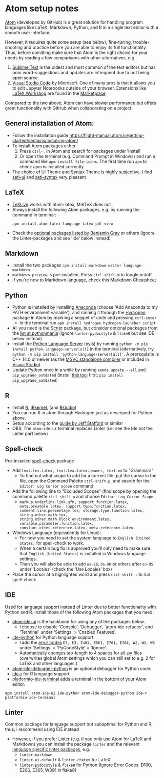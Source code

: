 # Atom setup notes
[Atom](https://atom.io/) (developed by GitHub) is a great solution for handling program languages like LaTeX, Markdown, Python, and R in a single text editor with a smooth user interface.

However, it requires quite some setup (see below), fine-tuning, trouble-shooting and practice before you are able to enjoy its full functionality. Thus, before comitting make sure that Atom is the right choice for your needs by reading a few comparisons with other alternatives, e.g.
1.   [Sublime Text](https://www.sublimetext.com/) is the oldest and most common of the text editors but has poor word-suggestions and updates are infrequent due to not being open source
2.   [Visual Studio Code](https://code.visualstudio.com) by Microsoft. One of many pros is that it allows you to edit Jupyter Notebooks outside of your browser. Extensions like [LaTeX Workshop](https://marketplace.visualstudio.com/items?itemName=James-Yu.latex-workshop) are found in the [Marketplace](https://marketplace.visualstudio.com/).

Compared to the two above, Atom can have slower performance but offers great functionality with GitHub when collaborating on a project.

## General installation of Atom:
-   Follow the installation guide <https://flight-manual.atom.io/getting-started/sections/installing-atom/>
-   To install Atom packages either
    1. Press `ctrl-,` in Atom and search for packages under 'install'
    2. Or open the terminal (e.g. Command Prompt in Windows) and run a command like `apm install file-icons`. The first time run `apm` to check apm is installed correctly
-   The choice of UI Theme and Syntax Theme is highly subjective. I find [seti-ui](https://atom.io/themes/seti-ui) and [seti-syntax](https://atom.io/themes/seti-syntax) very pleasant

## LaTeX
-   [TeXLive](https://www.tug.org/texlive/acquire-netinstall.html) works with atom-latex, MiKTeX does not
-   Always install the following Atom packages, e.g. by running the command in terminal:
    ```
    apm install atom-latex language-latex pdf-view
    ```
-   Check the [optional packages listed by Benjamin Gray](https://gist.github.com/Aerijo/5b9522530715e5be6e89fc012e9a72a8) or others (ignore the Linter-packages and see 'Ide' below instead)

## Markdown
-   Install the two packages `apm install markdown-writer language-markdown`
-   `markdown-preview` is pre-installed. Press `ctrl-shift-m` to toogle on/off
-   If you're new to Markdown language, check this [Markdown Cheatsheet](https://github.com/adam-p/markdown-here/wiki/Markdown-Cheatsheet)

## Python
-   Python is installed by installing [Anaconda](https://www.anaconda.com/distribution/#download-section) (choose 'Add Anaconda to my PATH environment variable'), and running it through the [Hydrogen](https://atom.io/packages/hydrogen) package in Atom by marking a snippet of code and pressing `ctrl-enter`
    -   In the terminal run `apm install hydrogen hydrogen-launcher script`
-   All you need is the [Script](https://atom.io/packages/script) package, but consider optional packages from the [list at pythonmania](https://www.pythonmania.net/en/2017/02/27/recommended-atom-packages) (ignore `linter-pydocstyle` & `flake8` but see IDE below instead)
-   Install the [Python Language Server](https://github.com/palantir/python-language-server#python-language-server) (pyls) by running `python -m pip install python-language-server[all]` in the terminal (alternatively, try `python -m pip install 'python-language-server[all]'`. A prerequisite is C++ 14.0 or newer (as the [MSVC standalone compiler](https://wiki.python.org/moin/WindowsCompilers) or included in [Visual Studio](https://visualstudio.microsoft.com/vs/)).
-   Update Python once in a while by running `conda update --all` and `pip_upgrade_outdated` (install [this tool](https://pypi.org/project/pip-upgrade-outdated/) first: `pip install pip_upgrade_outdated`)

## R
-   Install [R](https://cran.r-project.org/), [IRkernel](https://irkernel.github.io/installation/#binary-panel), (and [Rstudio](https://www.rstudio.com/products/rstudio/download/))
-   You can run R in atom through Hydrogen just as descriped for Python above.
-   Setup according to the [guide by Jeff Stafford](https://jstaf.github.io/2018/03/25/atom-ide.html) or similar
-   OBS: The `atom-ide-ui` terminal replaces Linter (i.e. see the Ide not the Linter part below)

## Spell-check
Pre-installed [spell-check](https://atom.io/packages/spell-check) package
-   Add `text.tex.latex, text.tex.latex.beamer, text.md` to "Grammars"
    - To find out what scope to add for a current file: put the cursor in the file, open the Command Palette `ctrl-shift-p`, and search for the `Editor: Log Cursor Scope` command.
-   Add the following line to "Excluded Scopes" (find scope by opening the command palette `ctrl-shift-p` and choose `Editor: Log Cursor Scope`:
    - `markup.underline.link.gfm, support.function.latex, meta.preamble.latex, support.type.function.latex, comment.line.percentage.tex, storage.type.function.latex, string.other.math.tex, string.other.math.block.environment.latex, variable.parameter.function.latex, constant.other.reference.latex, meta.reference.latex`
-   Windows Language (equivalently for Linux):
    - For now you need to set the system language to `English (United States)` for spell-check to work.
    - When a certain bug fix is approved you'll only need to make sure that `English (United States)` is installed in Windows language settings.
    -   Then you will also be able to add `es-ES`, `da-DK` or others after `en-US` under 'Locales' (check the 'Use Locales' box)
-   Place the cursor at a highlighted word and press `ctrl-shift-:` to run spell-check

## IDE
Used for language support instead of Linter due to better functionality with Python and R. Install those of the following Atom packages that you need:
-   [atom-ide-ui](https://atom.io/packages/atom-ide-ui) is the backbone for using any of the packages below.
    - I choose to disable 'Console', 'Debugger', 'atom-ide-refactor', and 'Terminal' under 'Settings' > 'Enabled Features'.
-   [ide-python](https://atom.io/packages/ide-python) for Python language support.
    - I add the [error codes](http://pycodestyle.pycqa.org/en/latest/intro.html#error-codes) `E2, E3, E401, E501, E701, E704, W2, W3, W5` under 'Settings' > 'PyCodeStyle' > 'Ignore'.
    - Automatically changes tab-length to 4 spaces for all .py files (overwrites global Atom settings which you can still set to e.g. 2 for LaTeX and other languages.)
-   [atom-ide-debugger-python](https://atom.io/packages/atom-ide-debugger-python) is an optional debugger for Python code.
-   [ide-r](https://atom.io/packages/ide-r) for R language support.
-   [platformio-ide-terminal](https://atom.io/packages/platformio-ide-terminal) adds a terminal in the bottom of your Atom editor.
```
apm install atom-ide-ui ide-python atom-ide-debugger-python ide-r platformio-ide-terminal
```

## Linter
Common package for language support but suboptimal for Python and R, thus, I recommend using IDE instead
-   However, if you prefer [Linter](https://atom.io/packages/linter) (e.g. if you only use Atom for LaTeX and Markdown) you can install the package `linter` and the relevant [language specific linter packages](https://atomlinter.github.io/), e.g.
    - `linter-markdown`
    - `linter-ui-default` & `linter-chktex` for LaTeX
    - `linter-pydocstyle` & `flake8` for Python (Ignore Error Codes: D100, E266, E305, W391 in flake8)
